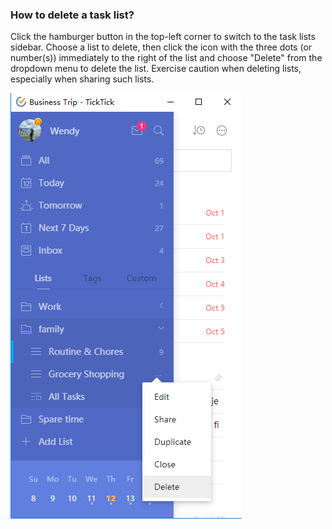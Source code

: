 ### How to delete a task list?

Click the hamburger button in the top-left corner to switch to the task lists sidebar. Choose a list to delete, then click the icon with the three dots (or number(s)) immediately to the right of the list and choose "Delete" from the dropdown menu to delete the list. Exercise caution when deleting lists, especially when sharing such lists.

![](../../images/chrome-extension/list/5.3.3.png)

